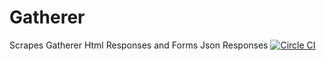 # Gatherer
Scrapes Gatherer Html Responses and Forms Json Responses [![Circle CI](https://circleci.com/gh/KennethNickles/gatherer.svg?style=svg)](https://circleci.com/gh/KennethNickles/gatherer)
